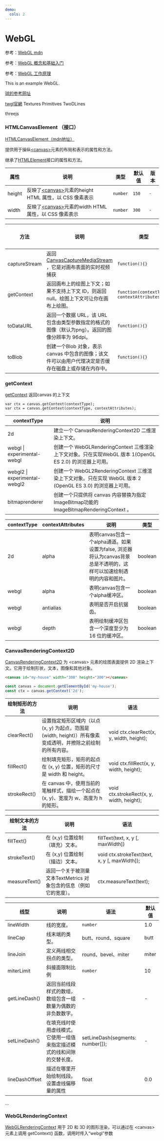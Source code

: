 ```yaml
---
demo:
  cols: 2
---
```


# WebGL

参考：[WebGL mdn](https://developer.mozilla.org/zh-CN/docs/Web/API/WebGL_API)

参考：[WebGL 概念和基础入门](https://blog.csdn.net/qq_27674439/article/details/131852688)

参考：[WebGL 工作原理](https://webglfundamentals.org/webgl/lessons/zh_cn/webgl-how-it-works.html)

This is an example WebGL.

<code src="./src/Line.tsx"></code>
<code src="./src/Square.tsx"></code>
<code src="./src/Bezier.tsx"></code>
<code src="./src/Cube.tsx"></code>

[球的参考网址](https://blog.csdn.net/baidu_38766085/article/details/79881978)
<code src="./src/Ball.tsx"></code>

[twgl官網](https://twgljs.org/)
<code src="./twgl/Triangles.tsx"></code>
<code src="./twgl/TwglCube.tsx"></code>
Textures
<code src="./twgl/Textures.tsx"></code>
Primitives
<code src="./twgl/Primitives.tsx"></code>
TwoDLines
<code src="./twgl/TwoDLines.tsx"></code>

threejs
<code src="./threejs/RotatingCube.tsx"></code>

### HTMLCanvasElement （接口）

[HTMLCanvasElement（mdn地址）](https://developer.mozilla.org/zh-CN/docs/Web/API/HTMLCanvasElement)

提供用于操纵[\<canvas\>](https://developer.mozilla.org/zh-CN/docs/Web/HTML/Element/canvas)元素的布局和表示的属性和方法。

继承了[HTMLElement](https://developer.mozilla.org/zh-CN/docs/Web/API/HTMLElement)接口的属性和方法。

| 属性   | 说明                                                                                                                        | 类型     | 默认值 | 版本 |
| ------ | --------------------------------------------------------------------------------------------------------------------------- | -------- | ------ | ---- |
| height | 反映了[\<canvas\>](https://developer.mozilla.org/zh-CN/docs/Web/HTML/Element/canvas)元素的height HTML 属性，以 CSS 像素表示 | `number` | `150`  | `-`  |
| width  | 反映了[\<canvas\>](https://developer.mozilla.org/zh-CN/docs/Web/HTML/Element/canvas)元素的width HTML 属性，以 CSS 像素表示  | `number` | `300`  | `-`  |

| 方法          | 说明                                                                                                                                          | 类型                                         | 默认值 | 版本 |
| ------------- | --------------------------------------------------------------------------------------------------------------------------------------------- | -------------------------------------------- | ------ | ---- |
| captureStream | 返回[CanvasCaptureMediaStream](https://developer.mozilla.org/zh-CN/docs/Web/API/CanvasCaptureMediaStreamTrack) ，它是对画布表面的实时视频捕获 | `function(){}`                               | `-`    | `-`  |
| getContext    | 返回画布上的绘图上下文；如果不支持上下文 ID，则返回 null。绘图上下文可让你在画布上绘图。                                                      | `function(contextType, contextAttributes){}` | `-`    | `-`  |
| toDataURL     | 返回一个数据 URL，该 URL 包含由类型参数指定的格式的图像（默认为png）。返回的图像分辨率为 96dpi。                                              | `function(){}`                               | `-`    | `-`  |
| toBlob        | 创建一个Blob 对象，表示 canvas 中包含的图像；该文件可以由用户代理决定是否缓存在磁盘上或存储在内存中。                                         | `function(){}`                               | `-`    | `-`  |

### getContext

[getContext](https://developer.mozilla.org/zh-CN/docs/Web/API/HTMLCanvasElement/getContext) 返回canvas 的上下文

```
var ctx = canvas.getContext(contextType);
var ctx = canvas.getContext(contextType, contextAttributes);
```

| contextType                   | 说明                                                                                                       |
| ----------------------------- | ---------------------------------------------------------------------------------------------------------- |
| 2d                            | 建立一个 CanvasRenderingContext2D 二维渲染上下文。                                                         |
| webgl \| experimental-webgl   | 创建一个 WebGLRenderingContext 三维渲染上下文对象。只在实现WebGL 版本 1(OpenGL ES 2.0) 的浏览器上可用。    |
| webgl2 \| experimental-webgl2 | 创建一个 WebGL2RenderingContext 三维渲染上下文对象。只在实现 WebGL 版本 2 (OpenGL ES 3.0) 的浏览器上可用。 |
| bitmaprenderer                | 创建一个只提供将 canvas 内容替换为指定ImageBitmap功能的ImageBitmapRenderingContext 。                      |

| contextType | contextAttributes | 说明                                                                                                                 | 类型    |
| ----------- | ----------------- | -------------------------------------------------------------------------------------------------------------------- | ------- |
| 2d          | alpha             | 表明canvas包含一个alpha通道。如果设置为false, 浏览器将认为canvas背景总是不透明的，这样可以加速绘制透明的内容和图片。 | boolean |
| webgl       | alpha             | 表明canvas包含一个alpha缓冲区。                                                                                      | boolean |
| webgl       | antialias         | 表明是否开启抗锯齿。                                                                                                 | boolean |
| webgl       | depth             | 表明绘制缓冲区包含一个深度至少为 16 位的缓冲区。                                                                     | boolean |

### CanvasRenderingContext2D

[CanvasRenderingContext2D](https://developer.mozilla.org/zh-CN/docs/Web/API/CanvasRenderingContext2D)
为 \<canvas\> 元素的绘图表面提供 2D 渲染上下文。它用于绘制形状，文本，图像和其他对象。

```html
<canvas id="my-house" width="300" height="300"></canvas>
```

```javascript
const canvas = document.getElementById('my-house');
const ctx = canvas.getContext('2d');
```

| 绘制矩形的方法 | 说明                                                                                                         | 语法                                      |
| -------------- | ------------------------------------------------------------------------------------------------------------ | ----------------------------------------- |
| clearRect()    | 设置指定矩形区域内（以点 (x, y) 为起点，范围是 (width, height)）所有像素变成透明，并擦除之前绘制的所有内容。 | void ctx.clearRect(x, y, width, height);  |
| fillRect()     | 绘制填充矩形，矩形的起点在 (x, y) 位置，矩形的尺寸是 width 和 height。                                       | void ctx.fillRect(x, y, width, height);   |
| strokeRect()   | 在 canvas 中，使用当前的笔触样式，描绘一个起点在 (x, y)、宽度为 w、高度为 h 的矩形。                         | void ctx.strokeRect(x, y, width, height); |

| 绘制文本的方法 | 说明                                                               | 语法                                          |
| -------------- | ------------------------------------------------------------------ | --------------------------------------------- |
| fillText()     | 在 (x,y) 位置绘制（填充）文本。                                    | fillText(text, x, y [, maxWidth])             |
| strokeText()   | 在 (x,y) 位置绘制（描边）文本。                                    | void ctx.strokeText(text, x, y [, maxWidth]); |
| measureText()  | 返回一个关于被测量文本TextMetrics 对象包含的信息（例如它的宽度）。 | ctx.measureText(text);                        |

| 线型           | 说明                                                                     | 语法                             | 默认值 |
| -------------- | ------------------------------------------------------------------------ | -------------------------------- | ------ |
| lineWidth      | 线的宽度。                                                               | `number`                         | 1.0    |
| lineCap        | 线末端的类型。                                                           | butt、round、square              | butt   |
| lineJoin       | 定义两线相交拐点的类型。                                                 | round、bevel、miter              | miter  |
| miterLimit     | 斜接面限制比例                                                           | `number`                         | 10     |
| getLineDash()  | 返回当前线段样式的数组，数组包含一组数量为偶数的非负数数字。             | -                                | -      |
| setLineDash()  | 在填充线时使用虚线模式。它使用一组值来指定描述模式的线和间隙的交替长度。 | setLineDash(segments: number[]); | -      |
| lineDashOffset | 描述在哪里开始绘制线段。设置虚线偏移量的属性                             | float                            | 0.0    |

...

### WebGLRenderingContext

[WebGLRenderingContext](https://developer.mozilla.org/zh-CN/docs/Web/API/WebGLRenderingContext)
用于 2D 和 3D 的图形渲染，可以通过在 \<canvas\> 元素上调用 getContext() 函数，调用时传入“webgl”参数
